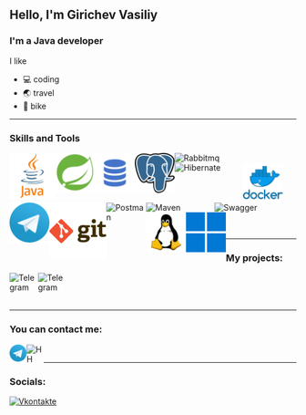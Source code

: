 ## Hello, I'm Girichev Vasiliy

### I'm a Java developer

I like
- :computer: coding
- :earth_asia: travel
- :mountain_bicyclist: bike

---

### Skills and Tools


<img align="left" alt="Java" width="80px" src="https://raw.githubusercontent.com/github/explore/5b3600551e122a3277c2c5368af2ad5725ffa9a1/topics/java/java.png" />
<img align="left" alt="Spring Boot" width="70px" src="https://raw.githubusercontent.com/github/explore/80688e429a7d4ef2fca1e82350fe8e3517d3494d/topics/spring-boot/spring-boot.png" />
<img align="left" alt="SQL" width="70px" src="https://raw.githubusercontent.com/github/explore/80688e429a7d4ef2fca1e82350fe8e3517d3494d/topics/sql/sql.png" />
<img align="left" alt="PostgeSQL" width="70px" src="https://raw.githubusercontent.com/github/explore/80688e429a7d4ef2fca1e82350fe8e3517d3494d/topics/postgresql/postgresql.png" />
<img align="left" alt="Rabbitmq" width="120px" src="https://rabbitmq.com/img/logo-rabbitmq.svg" />
<img align="left" alt="Hibernate" width="120px" src="https://hibernate.org/images/hibernate-logo.svg" />
<img align="left" alt="Docker" width="70px" src="https://raw.githubusercontent.com/github/explore/80688e429a7d4ef2fca1e82350fe8e3517d3494d/topics/docker/docker.png" />
<img align="left" alt="Telegram" width="70px" src="https://raw.githubusercontent.com/github/explore/80688e429a7d4ef2fca1e82350fe8e3517d3494d/topics/telegram/telegram.png" />
<br />
<br />
<br />
<br />
<br />
<img align="left" alt="Git" width="100px" src="https://raw.githubusercontent.com/github/explore/80688e429a7d4ef2fca1e82350fe8e3517d3494d/topics/git/git.png" />
<img align="left" alt="Postman" width="70px" src="https://voyager.postman.com/logo/postman-logo-icon-orange.svg" />
<img align="left" alt="Maven" width="120px" src="https://maven.apache.org/images/maven-logo-black-on-white.png" />
<img align="left" alt="Swagger" width="100px" src="https://www.developpez.net/forums/attachment.php?attachmentid=331436&d=1512059512](https://github.com/GirichevVasiliy/GirichevVasiliy/assets/106555170/bc604e8d-f457-4142-8745-4e3d8e6b6f9d)" />
<img align="left" alt="Linux" width="70px" src="https://raw.githubusercontent.com/github/explore/56a826d05cf762b2b50ecbe7d492a839b04f3fbf/topics/linux/linux.png" />
<img align="left" alt="Windows" width="70px" src="https://raw.githubusercontent.com/github/explore/379d49236d826364be968345e0a085d044108cff/topics/windows/windows.png" />
<br />
<br />
<br />

---
### My projects:
[<img align="left" alt="Telegram" width="50px" src="https://github.com/GirichevVasiliy/GirichevVasiliy/assets/106555170/d900207b-4afb-47a6-ba7e-726601f447fd" />][Sofa]
[<img align="left" alt="Telegram" width="50px" src="https://github.com/GirichevVasiliy/GirichevVasiliy/assets/106555170/b94ed3e6-d877-427c-90c6-524c55c186f9" />][Tochka]
<br />
<br />
<br />

---

### You can contact me:
[<img align="left" alt="Telegram" width="30px" src="https://raw.githubusercontent.com/github/explore/80688e429a7d4ef2fca1e82350fe8e3517d3494d/topics/telegram/telegram.png" />][Telegram]
[<img align="left" alt="HH" width="30px" src="https://github.com/GirichevVasiliy/GirichevVasiliy/assets/106555170/7d6cf8bd-7e3e-4ddc-9351-ae515c7c825f" />][HH]
<br />

---
### Socials:
[![Vkontakte](https://img.shields.io/badge/-Vkontakte-090909?style=for-the-badge&logo=Vk&logoColor=4F7DB3)]([https://vk.com/alexeyshpavda](https://vk.com/v.girichev)https://vk.com/v.girichev)

[Telegram]: https://t.me/GirichevVasiliy
[HH]: https://tyumen.hh.ru/resume/97927d31ff0b5cb5380039ed1f466543367038
[Sofa]: https://t.me/SOFa_invest_bot
[Tochka]: https://t.me/Tochka_delivery_bot




